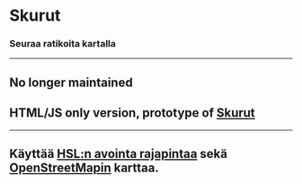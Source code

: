 # Skurut
### Seuraa ratikoita kartalla

---
## No longer maintained
## HTML/JS only version, prototype of [Skurut](https://github.com/T-101/skurut)

---
Käyttää [HSL:n avointa rajapintaa](https://www.hsl.fi/hsl/avoin-data)
sekä [OpenStreetMapin](https://www.openstreetmap.org) karttaa.
---
